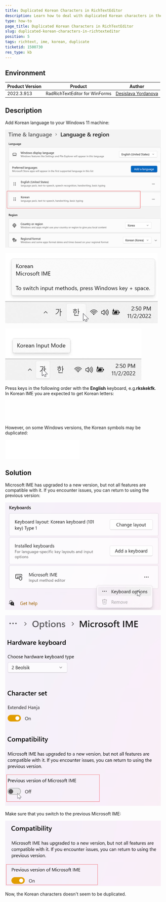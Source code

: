 ```yaml
---
title: Duplicated Korean Characters in RichTextEditor
description: Learn how to deal with duplicated Korean characters in the WinForms RichTextEditor. 
type: how-to
page_title: Duplicated Korean Characters in RichTextEditor
slug: duplicated-korean-characters-in-richtexteditor
position: 5
tags: richtext, ime, korean, duplicate
ticketid: 1500730
res_type: kb
---
```



## Environment
|Product Version|Product|Author|
|----|----|----|
|2022.3.913|RadRichTextEditor for WinForms|[Desislava Yordanova](https://www.telerik.com/blogs/author/desislava-yordanova)|

## Description

Add Korean language to your Windows 11 machine:

![duplicated-korean-characters-in-richtexteditor 001](images/duplicated-korean-characters-in-richtexteditor001.png)

![duplicated-korean-characters-in-richtexteditor 002](images/duplicated-korean-characters-in-richtexteditor002.png)

![duplicated-korean-characters-in-richtexteditor 003](images/duplicated-korean-characters-in-richtexteditor003.png)

Press keys in the following order with the __English__ keyboard, e.g.**rkskekfk**. In Korean IME you are expected to get Korean letters:

![duplicated-korean-characters-in-richtexteditor 003](images/duplicated-korean-characters-in-richtexteditor003.gif) 

However, on some Windows versions, the Korean symbols may be duplicated:

![duplicated-korean-characters-in-richtexteditor 004](images/duplicated-korean-characters-in-richtexteditor004.gif) 

## Solution

Microsoft IME has upgraded to a new version, but not all features are compatible with it. If you encounter issues, you can return to using the previous version:

![duplicated-korean-characters-in-richtexteditor 005](images/duplicated-korean-characters-in-richtexteditor005.png)

![duplicated-korean-characters-in-richtexteditor 006](images/duplicated-korean-characters-in-richtexteditor006.png)

Make sure that you switch to the previous Microsoft IME:

![duplicated-korean-characters-in-richtexteditor 007](images/duplicated-korean-characters-in-richtexteditor007.png)

Now, the Korean characters doesn't seem to be duplicated.


